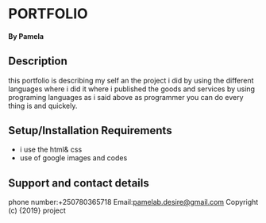 # PORTFOLIO
#### By Pamela
## Description
this portfolio is describing my self an the project i did  by using the different languages where i did it  where i published the goods and services by using programing languages as i said above as programmer you can do every thing is and quickely.
## Setup/Installation Requirements
* i use the html& css
* use of google images and codes
## Support and contact details
phone number:+250780365718
Email:pamelab.desire@gmail.com
Copyright (c) {2019} project 
